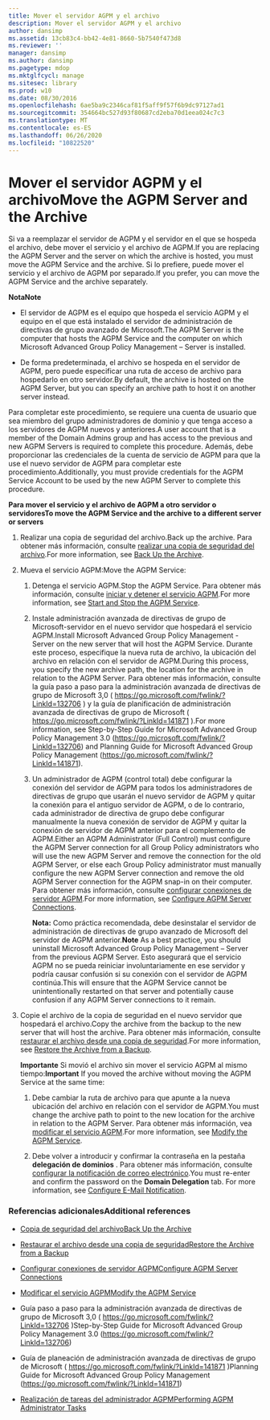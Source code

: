 ```yaml
---
title: Mover el servidor AGPM y el archivo
description: Mover el servidor AGPM y el archivo
author: dansimp
ms.assetid: 13cb83c4-bb42-4e81-8660-5b7540f473d8
ms.reviewer: ''
manager: dansimp
ms.author: dansimp
ms.pagetype: mdop
ms.mktglfcycl: manage
ms.sitesec: library
ms.prod: w10
ms.date: 08/30/2016
ms.openlocfilehash: 6ae5ba9c2346caf81f5aff9f57f6b9dc97127ad1
ms.sourcegitcommit: 354664bc527d93f80687cd2eba70d1eea024c7c3
ms.translationtype: MT
ms.contentlocale: es-ES
ms.lasthandoff: 06/26/2020
ms.locfileid: "10822520"
---
```

# <span data-ttu-id="945c7-103">Mover el servidor AGPM y el archivo</span><span class="sxs-lookup"><span data-stu-id="945c7-103">Move the AGPM Server and the Archive</span></span>


<span data-ttu-id="945c7-104">Si va a reemplazar el servidor de AGPM y el servidor en el que se hospeda el archivo, debe mover el servicio y el archivo de AGPM.</span><span class="sxs-lookup"><span data-stu-id="945c7-104">If you are replacing the AGPM Server and the server on which the archive is hosted, you must move the AGPM Service and the archive.</span></span> <span data-ttu-id="945c7-105">Si lo prefiere, puede mover el servicio y el archivo de AGPM por separado.</span><span class="sxs-lookup"><span data-stu-id="945c7-105">If you prefer, you can move the AGPM Service and the archive separately.</span></span>

**<span data-ttu-id="945c7-106">Nota</span><span class="sxs-lookup"><span data-stu-id="945c7-106">Note</span></span>**  
-   <span data-ttu-id="945c7-107">El servidor de AGPM es el equipo que hospeda el servicio AGPM y el equipo en el que está instalado el servidor de administración de directivas de grupo avanzado de Microsoft.</span><span class="sxs-lookup"><span data-stu-id="945c7-107">The AGPM Server is the computer that hosts the AGPM Service and the computer on which Microsoft Advanced Group Policy Management – Server is installed.</span></span>

-   <span data-ttu-id="945c7-108">De forma predeterminada, el archivo se hospeda en el servidor de AGPM, pero puede especificar una ruta de acceso de archivo para hospedarlo en otro servidor.</span><span class="sxs-lookup"><span data-stu-id="945c7-108">By default, the archive is hosted on the AGPM Server, but you can specify an archive path to host it on another server instead.</span></span>

 

<span data-ttu-id="945c7-109">Para completar este procedimiento, se requiere una cuenta de usuario que sea miembro del grupo administradores de dominio y que tenga acceso a los servidores de AGPM nuevos y anteriores.</span><span class="sxs-lookup"><span data-stu-id="945c7-109">A user account that is a member of the Domain Admins group and has access to the previous and new AGPM Servers is required to complete this procedure.</span></span> <span data-ttu-id="945c7-110">Además, debe proporcionar las credenciales de la cuenta de servicio de AGPM para que la use el nuevo servidor de AGPM para completar este procedimiento.</span><span class="sxs-lookup"><span data-stu-id="945c7-110">Additionally, you must provide credentials for the AGPM Service Account to be used by the new AGPM Server to complete this procedure.</span></span>

**<span data-ttu-id="945c7-111">Para mover el servicio y el archivo de AGPM a otro servidor o servidores</span><span class="sxs-lookup"><span data-stu-id="945c7-111">To move the AGPM Service and the archive to a different server or servers</span></span>**

1.  <span data-ttu-id="945c7-112">Realizar una copia de seguridad del archivo.</span><span class="sxs-lookup"><span data-stu-id="945c7-112">Back up the archive.</span></span> <span data-ttu-id="945c7-113">Para obtener más información, consulte [realizar una copia de seguridad del archivo](back-up-the-archive.md).</span><span class="sxs-lookup"><span data-stu-id="945c7-113">For more information, see [Back Up the Archive](back-up-the-archive.md).</span></span>

2.  <span data-ttu-id="945c7-114">Mueva el servicio AGPM:</span><span class="sxs-lookup"><span data-stu-id="945c7-114">Move the AGPM Service:</span></span>

    1.  <span data-ttu-id="945c7-115">Detenga el servicio AGPM.</span><span class="sxs-lookup"><span data-stu-id="945c7-115">Stop the AGPM Service.</span></span> <span data-ttu-id="945c7-116">Para obtener más información, consulte [iniciar y detener el servicio AGPM](start-and-stop-the-agpm-service-agpm30ops.md).</span><span class="sxs-lookup"><span data-stu-id="945c7-116">For more information, see [Start and Stop the AGPM Service](start-and-stop-the-agpm-service-agpm30ops.md).</span></span>

    2.  <span data-ttu-id="945c7-117">Instale administración avanzada de directivas de grupo de Microsoft-servidor en el nuevo servidor que hospedará el servicio AGPM.</span><span class="sxs-lookup"><span data-stu-id="945c7-117">Install Microsoft Advanced Group Policy Management - Server on the new server that will host the AGPM Service.</span></span> <span data-ttu-id="945c7-118">Durante este proceso, especifique la nueva ruta de archivo, la ubicación del archivo en relación con el servidor de AGPM.</span><span class="sxs-lookup"><span data-stu-id="945c7-118">During this process, you specify the new archive path, the location for the archive in relation to the AGPM Server.</span></span> <span data-ttu-id="945c7-119">Para obtener más información, consulte la guía paso a paso para la administración avanzada de directivas de grupo de Microsoft 3,0 ( <https://go.microsoft.com/fwlink/?LinkId=132706> ) y la guía de planificación de administración avanzada de directivas de grupo de Microsoft ( <https://go.microsoft.com/fwlink/?LinkId=141871> ).</span><span class="sxs-lookup"><span data-stu-id="945c7-119">For more information, see Step-by-Step Guide for Microsoft Advanced Group Policy Management 3.0 (<https://go.microsoft.com/fwlink/?LinkId=132706>) and Planning Guide for Microsoft Advanced Group Policy Management (<https://go.microsoft.com/fwlink/?LinkId=141871>).</span></span>

    3.  <span data-ttu-id="945c7-120">Un administrador de AGPM (control total) debe configurar la conexión del servidor de AGPM para todos los administradores de directivas de grupo que usarán el nuevo servidor de AGPM y quitar la conexión para el antiguo servidor de AGPM, o de lo contrario, cada administrador de directiva de grupo debe configurar manualmente la nueva conexión de servidor de AGPM y quitar la conexión de servidor de AGPM anterior para el complemento de AGPM.</span><span class="sxs-lookup"><span data-stu-id="945c7-120">Either an AGPM Administrator (Full Control) must configure the AGPM Server connection for all Group Policy administrators who will use the new AGPM Server and remove the connection for the old AGPM Server, or else each Group Policy administrator must manually configure the new AGPM Server connection and remove the old AGPM Server connection for the AGPM snap-in on their computer.</span></span> <span data-ttu-id="945c7-121">Para obtener más información, consulte [configurar conexiones de servidor AGPM](configure-agpm-server-connections-agpm30ops.md).</span><span class="sxs-lookup"><span data-stu-id="945c7-121">For more information, see [Configure AGPM Server Connections](configure-agpm-server-connections-agpm30ops.md).</span></span>

        <span data-ttu-id="945c7-122">**Nota:**  Como práctica recomendada, debe desinstalar el servidor de administración de directivas de grupo avanzado de Microsoft del servidor de AGPM anterior.</span><span class="sxs-lookup"><span data-stu-id="945c7-122">**Note** As a best practice, you should uninstall Microsoft Advanced Group Policy Management – Server from the previous AGPM Server.</span></span> <span data-ttu-id="945c7-123">Esto asegurará que el servicio AGPM no se pueda reiniciar involuntariamente en ese servidor y podría causar confusión si su conexión con el servidor de AGPM continúa.</span><span class="sxs-lookup"><span data-stu-id="945c7-123">This will ensure that the AGPM Service cannot be unintentionally restarted on that server and potentially cause confusion if any AGPM Server connections to it remain.</span></span>

         

3.  <span data-ttu-id="945c7-124">Copie el archivo de la copia de seguridad en el nuevo servidor que hospedará el archivo.</span><span class="sxs-lookup"><span data-stu-id="945c7-124">Copy the archive from the backup to the new server that will host the archive.</span></span> <span data-ttu-id="945c7-125">Para obtener más información, consulte [restaurar el archivo desde una copia de seguridad](restore-the-archive-from-a-backup.md).</span><span class="sxs-lookup"><span data-stu-id="945c7-125">For more information, see [Restore the Archive from a Backup](restore-the-archive-from-a-backup.md).</span></span>

    <span data-ttu-id="945c7-126">**Importante**  Si movió el archivo sin mover el servicio AGPM al mismo tiempo:</span><span class="sxs-lookup"><span data-stu-id="945c7-126">**Important** If you moved the archive without moving the AGPM Service at the same time:</span></span>

    1.  <span data-ttu-id="945c7-127">Debe cambiar la ruta de archivo para que apunte a la nueva ubicación del archivo en relación con el servidor de AGPM.</span><span class="sxs-lookup"><span data-stu-id="945c7-127">You must change the archive path to point to the new location for the archive in relation to the AGPM Server.</span></span> <span data-ttu-id="945c7-128">Para obtener más información, vea [modificar el servicio AGPM](modify-the-agpm-service-agpm30ops.md).</span><span class="sxs-lookup"><span data-stu-id="945c7-128">For more information, see [Modify the AGPM Service](modify-the-agpm-service-agpm30ops.md).</span></span>

    2.  <span data-ttu-id="945c7-129">Debe volver a introducir y confirmar la contraseña en la pestaña **delegación de dominios** . Para obtener más información, consulte [configurar la notificación de correo electrónico](configure-e-mail-notification-agpm30ops.md).</span><span class="sxs-lookup"><span data-stu-id="945c7-129">You must re-enter and confirm the password on the **Domain Delegation** tab. For more information, see [Configure E-Mail Notification](configure-e-mail-notification-agpm30ops.md).</span></span>

     

### <span data-ttu-id="945c7-130">Referencias adicionales</span><span class="sxs-lookup"><span data-stu-id="945c7-130">Additional references</span></span>

-   [<span data-ttu-id="945c7-131">Copia de seguridad del archivo</span><span class="sxs-lookup"><span data-stu-id="945c7-131">Back Up the Archive</span></span>](back-up-the-archive.md)

-   [<span data-ttu-id="945c7-132">Restaurar el archivo desde una copia de seguridad</span><span class="sxs-lookup"><span data-stu-id="945c7-132">Restore the Archive from a Backup</span></span>](restore-the-archive-from-a-backup.md)

-   [<span data-ttu-id="945c7-133">Configurar conexiones de servidor AGPM</span><span class="sxs-lookup"><span data-stu-id="945c7-133">Configure AGPM Server Connections</span></span>](configure-agpm-server-connections-agpm30ops.md)

-   [<span data-ttu-id="945c7-134">Modificar el servicio AGPM</span><span class="sxs-lookup"><span data-stu-id="945c7-134">Modify the AGPM Service</span></span>](modify-the-agpm-service-agpm30ops.md)

-   <span data-ttu-id="945c7-135">Guía paso a paso para la administración avanzada de directivas de grupo de Microsoft 3,0 ( <https://go.microsoft.com/fwlink/?LinkId=132706> )</span><span class="sxs-lookup"><span data-stu-id="945c7-135">Step-by-Step Guide for Microsoft Advanced Group Policy Management 3.0 (<https://go.microsoft.com/fwlink/?LinkId=132706>)</span></span>

-   <span data-ttu-id="945c7-136">Guía de planeación de administración avanzada de directivas de grupo de Microsoft ( <https://go.microsoft.com/fwlink/?LinkId=141871> )</span><span class="sxs-lookup"><span data-stu-id="945c7-136">Planning Guide for Microsoft Advanced Group Policy Management (<https://go.microsoft.com/fwlink/?LinkId=141871>)</span></span>

-   [<span data-ttu-id="945c7-137">Realización de tareas del administrador AGPM</span><span class="sxs-lookup"><span data-stu-id="945c7-137">Performing AGPM Administrator Tasks</span></span>](performing-agpm-administrator-tasks-agpm30ops.md)

 

 





